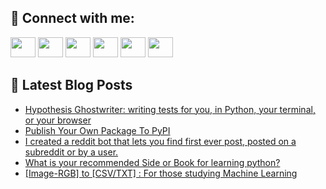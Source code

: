 ## 🔎 Connect with me:
[<img height="32" width="40" src="https://cdn.jsdelivr.net/npm/simple-icons@v5/icons/telegram.svg" />](https://t.me/bullbesh)
[<img height="32" width="40" src="https://cdn.jsdelivr.net/npm/simple-icons@v5/icons/vk.svg" />](https://vk.com/bullbesh)
[<img height="32" width="40" src="https://cdn.jsdelivr.net/npm/simple-icons@v5/icons/twitter.svg" />](https://twitter.com/bullbesh1)
[<img height="32" width="40" src="https://cdn.jsdelivr.net/npm/simple-icons@v5/icons/instagram.svg" />](https://www.instagram.com/bullbesh)
[<img height="32" width="40" src="https://cdn.jsdelivr.net/npm/simple-icons@v5/icons/reddit.svg" />](https://www.reddit.com/user/bullbesh)
[<img height="32" width="40" src="https://cdn.jsdelivr.net/npm/simple-icons@v5/icons/youtube.svg" />](https://www.youtube.com/channel/UCtfjRs6uzgq5mfm8S06WTcg)

## 📕 Latest Blog Posts
<!-- BLOG-POST-LIST:START -->
- [Hypothesis Ghostwriter: writing tests for you, in Python, your terminal, or your browser](https://www.reddit.com/r/Python/comments/uiadrn/hypothesis_ghostwriter_writing_tests_for_you_in/)
- [Publish Your Own Package To PyPI](https://www.reddit.com/r/Python/comments/uia4kn/publish_your_own_package_to_pypi/)
- [I created a reddit bot that lets you find first ever post, posted on a subreddit or by a user.](https://www.reddit.com/r/Python/comments/ui9rlx/i_created_a_reddit_bot_that_lets_you_find_first/)
- [What is your recommended Side or Book for learning python?](https://www.reddit.com/r/Python/comments/ui9jbw/what_is_your_recommended_side_or_book_for/)
- [[Image-RGB] to [CSV/TXT] : For those studying Machine Learning](https://www.reddit.com/r/Python/comments/ui9cbb/imagergb_to_csvtxt_for_those_studying_machine/)
<!-- BLOG-POST-LIST:END -->

